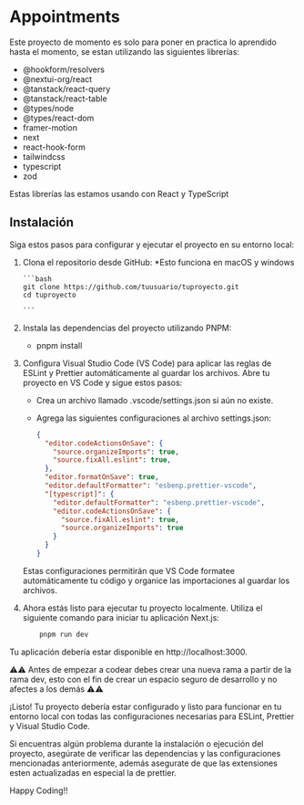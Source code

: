 # Appointments

Este proyecto de momento es solo para poner en practica lo aprendido hasta el momento, se estan utilizando las siguientes librerías:

- @hookform/resolvers
- @nextui-org/react
- @tanstack/react-query
- @tanstack/react-table
- @types/node
- @types/react-dom
- framer-motion
- next
- react-hook-form
- tailwindcss
- typescript
- zod

Estas librerías las estamos usando con React y TypeScript

## Instalación

Siga estos pasos para configurar y ejecutar el proyecto en su entorno local:

1.  Clona el repositorio desde GitHub: \*Esto funciona en macOS y windows

        ```bash
        git clone https://github.com/tuusuario/tuproyecto.git
        cd tuproyecto

        ```

2.  Instala las dependencias del proyecto utilizando PNPM:

    - pnpm install

3.  Configura Visual Studio Code (VS Code) para aplicar las reglas de ESLint y Prettier automáticamente al guardar los archivos. Abre tu proyecto en VS Code y sigue estos pasos:

    - Crea un archivo llamado .vscode/settings.json si aún no existe.
    - Agrega las siguientes configuraciones al archivo settings.json:

      ```json
      {
        "editor.codeActionsOnSave": {
          "source.organizeImports": true,
          "source.fixAll.eslint": true,
        },
        "editor.formatOnSave": true,
        "editor.defaultFormatter": "esbenp.prettier-vscode",
        "[typescript]": {
          "editor.defaultFormatter": "esbenp.prettier-vscode",
          "editor.codeActionsOnSave": {
            "source.fixAll.eslint": true,
            "source.organizeImports": true
          }
        }
      }
      ```
    Estas configuraciones permitirán que VS Code formatee automáticamente tu código y organice las importaciones al guardar los archivos.

4.  Ahora estás listo para ejecutar tu proyecto localmente. Utiliza el siguiente comando para iniciar tu aplicación Next.js:
    ```bash
        pnpm run dev
    ```

Tu aplicación debería estar disponible en http://localhost:3000.

⚠️⚠️
Antes de empezar a codear debes crear una nueva rama a partir de la rama dev, esto con el fin de crear un espacio seguro de desarrollo y no afectes a los demás
⚠️⚠️

¡Listo! Tu proyecto debería estar configurado y listo para funcionar en tu entorno local con todas las configuraciones necesarias para ESLint, Prettier y Visual Studio Code.

Si encuentras algún problema durante la instalación o ejecución del proyecto, asegúrate de verificar las dependencias y las configuraciones mencionadas anteriormente, además asegurate de que las extensiones esten actualizadas en especial la de prettier.

Happy Coding!!
